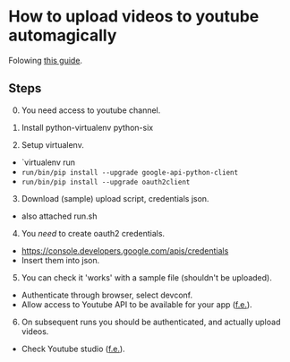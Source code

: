 # How to upload videos to youtube automagically

Folowing [this guide](https://developers.google.com/youtube/v3/guides/uploading_a_video).

## Steps

 0. You need access to youtube channel.

 1. Install python-virtualenv python-six

 2. Setup virtualenv.
   - `virtualenv run
   - `run/bin/pip install --upgrade google-api-python-client`
   - `run/bin/pip install --upgrade oauth2client`

 3. Download (sample) upload script, credentials json.
   - also attached run.sh
 
 4. You _need_ to create oauth2 credentials.
   - https://console.developers.google.com/apis/credentials
   - Insert them into json.

 5. You can check it 'works' with a sample file (shouldn't be uploaded).
   - Authenticate through browser, select devconf.
   - Allow access to Youtube API to be available for your app ([f.e.](https://console.developers.google.com/apis/library/youtube.googleapis.com?project=devconfcz-269122)).

 6. On subsequent runs you should be authenticated, and actually upload videos.
   - Check Youtube studio ([f.e.](https://studio.youtube.com/channel/UCmYAQDZIQGm_kPvemBc_qwg)).
